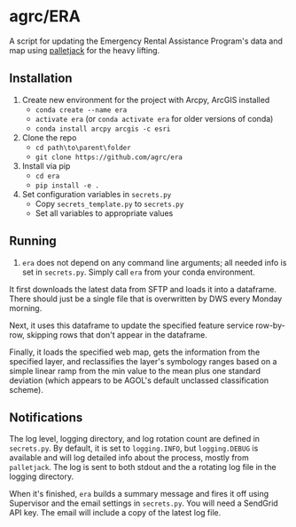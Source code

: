 # agrc/ERA
<!--
![Build Status](https://github.com/agrc/python/workflows/Build%20and%20Test/badge.svg)
[![codecov](https://codecov.io/gh/agrc/python/branch/main/graph/badge.svg)](https://codecov.io/gh/agrc/python) -->

A script for updating the Emergency Rental Assistance Program's data and map using [palletjack](https://github.com/agrc/palletjack) for the heavy lifting.

## Installation

1. Create new environment for the project with Arcpy, ArcGIS installed
   - `conda create --name era`
   - `activate era` (or `conda activate era` for older versions of conda)
   - `conda install arcpy arcgis -c esri`
1. Clone the repo
   - `cd path\to\parent\folder`
   - `git clone https://github.com/agrc/era`
1. Install via pip
   - `cd era`
   - `pip install -e .`
1. Set configuration variables in `secrets.py`
   - Copy `secrets_template.py` to `secrets.py`
   - Set all variables to appropriate values

## Running

1. `era` does not depend on any command line arguments; all needed info is set in `secrets.py`. Simply call `era` from your conda environment.

It first downloads the latest data from SFTP and loads it into a dataframe. There should just be a single file that is overwritten by DWS every Monday morning.

Next, it uses this dataframe to update the specified feature service row-by-row, skipping rows that don't appear in the dataframe.

Finally, it loads the specified web map, gets the information from the specified layer, and reclassifies the layer's symbology ranges based on a simple linear ramp from the min value to the mean plus one standard deviation (which appears to be AGOL's default unclassed classification scheme).

## Notifications

The log level, logging directory, and log rotation count are defined in `secrets.py`. By default, it is set to `logging.INFO`, but `logging.DEBUG` is available and will log detailed info about the process, mostly from `palletjack`. The log is sent to both stdout and the a rotating log file in the logging directory.

When it's finished, `era` builds a summary message and fires it off using Supervisor and the email settings in `secrets.py`. You will need a SendGrid API key. The email will include a copy of the latest log file.
